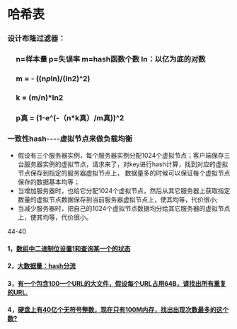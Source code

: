 # 哈希表
### 设计布隆过滤器：
### &nbsp;&nbsp;&nbsp;&nbsp;  	n=样本量    p=失误率   m=hash函数个数   ln：以亿为底的对数
	
### &nbsp;&nbsp;&nbsp;&nbsp;  		  m = - ((n*p*ln)/(ln2)^2)
	
### &nbsp;&nbsp;&nbsp;&nbsp;  		  k = (m/n)*ln2
	
### &nbsp;&nbsp;&nbsp;&nbsp;  		  p真 = (1-e^(-（n*k真）/m真))^2 

	
### 一致性hash----虚拟节点来做负载均衡
 - 假设有三个服务器实例，每个服务器实例分配1024个虚拟节点；客户端保存三台服务器实例的虚拟节点，请求来了，对key进行hash计算，找到对应的虚拟节点保存到指定的服务器虚拟节点上，
   数据量多的时候可以保证每个虚拟节点保存的数据基本均等；
 - 当增加服务器时，也给它分配1024个虚拟节点，然后从其它服务器上获取指定数量的虚拟节点数据保存到当前服务器虚拟节点上，使其均等，代价很小;
 - 当减少服务器时，把自己的1024个虚拟节点数据均分给其它服务器的虚拟节点上，使其均等，代价很小。
&emsp;
&emsp;

44-40
#### 1，[数组中二进制位设置1和查询某一个的状态](https://github.com/sihaihou/algorithm/blob/master/src/com/reyco/algorithm/hash/Test1.java)
#### 2，[大数据量：hash分流](https://github.com/sihaihou/algorithm/blob/master/src/com/reyco/algorithm/hash/Test2.java)
#### 3，[有一个包含100一个URL的大文件，假设每个URL占用64B，请找出所有重复的URL.](https://github.com/sihaihou/algorithm/blob/master/src/com/reyco/algorithm/hash/Test3.java)
#### 4，[硬盘上有40亿个无符号整数，现在只有100M内存，找出出现次数最多的这个数?](https://github.com/sihaihou/algorithm/blob/master/src/com/reyco/algorithm/hash/Test4.java)
